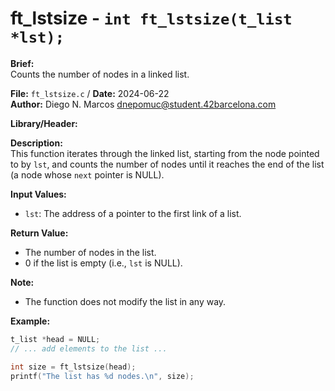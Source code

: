 # ft_lstsize - `int	ft_lstsize(t_list *lst);`

**Brief:**  
Counts the number of nodes in a linked list.

**File:** `ft_lstsize.c` / **Date:** 2024-06-22  
**Author:** Diego N. Marcos <dnepomuc@student.42barcelona.com>

**Library/Header:**



**Description:**  
This function iterates through the linked list, starting from the node pointed to by `lst`, and counts the number of nodes until it reaches the end of the list (a node whose `next` pointer is NULL).

**Input Values:**  
* `lst`: The address of a pointer to the first link of a list.

**Return Value:**  
* The number of nodes in the list.
* 0 if the list is empty (i.e., `lst` is NULL).

**Note:**
- The function does not modify the list in any way.

**Example:**  
```c
t_list *head = NULL;
// ... add elements to the list ...

int size = ft_lstsize(head);
printf("The list has %d nodes.\n", size);
